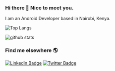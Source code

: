### Hi there 👋 Nice to meet you.

I am an Android Developer based in Nairobi, Kenya.

![Top Langs](https://github-readme-stats.vercel.app/api/top-langs/?username=ronnieotieno&hide=html)

![github stats](https://github-readme-stats.vercel.app/api?username=ronnieotieno&show_icons=true&count_private=true&line_height=33)

### Find me elsewhere 🌎

[![Linkedin Badge](https://img.shields.io/badge/-LinkedIn-blue?style=flat-square&logo=Linkedin&logoColor=white&link=https://www.linkedin.com/in/ronnie-otieno/)](https://www.linkedin.com/in/ronnie-otieno/)  [![Twitter Badge](https://img.shields.io/badge/-Twitter-1ca0f1?style=flat-square&labelColor=1ca0f1&logo=twitter&logoColor=white&link=https://twitter.com/_diogorodrigues)](https://twitter.com/ronnieonly)
